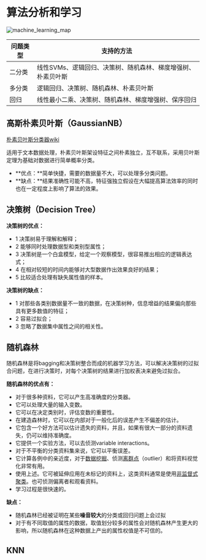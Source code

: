 # 算法分析和学习

![machine_learning_map](http://scikit-learn.org/stable/_static/ml_map.png)

| 问题类型 | 支持的方法                            |
| ---- | -------------------------------- |
| 二分类  | 线性SVMs、逻辑回归、决策树、随机森林、梯度增强树、朴素贝叶斯 |
| 多分类  | 逻辑回归、决策树、随机森林、朴素贝叶斯              |
| 回归   | 线性最小二乘、决策树、随机森林、梯度增强树、保序回归       |



## 高斯朴素贝叶斯（GaussianNB）

[朴素贝叶斯分类器wiki](https://zh.wikipedia.org/wiki/%E6%9C%B4%E7%B4%A0%E8%B4%9D%E5%8F%B6%E6%96%AF%E5%88%86%E7%B1%BB%E5%99%A8)

适用于文本数据处理，朴素贝叶斯架设特征之间朴素独立，互不联系，采用贝叶斯定理为基础对数据进行简单概率分类。

- **优点：**简单快捷，需要的数据量不大，可以处理多分类问题。
- **缺点：**结果准确性可能不高，特征强独立假设在大幅提高算法效率的同时也在一定程度上影响了算法的效果。

## 决策树（Decision Tree）

**决策树的优点：**

- 1 决策树易于理解和解释；
- 2 能够同时处理数据型和类别型属性；
- 3 决策树是一个白盒模型，给定一个观察模型，很容易推出相应的逻辑表达式；
- 4 在相对较短的时间内能够对大型数据作出效果良好的结果；
- 5 比较适合处理有缺失属性值的样本。

**决策树的缺点：**

- 1 对那些各类别数据量不一致的数据，在决策树种，信息增益的结果偏向那些具有更多数值的特征；
- 2 容易过拟合；
- 3 忽略了数据集中属性之间的相关性。

## 随机森林

随机森林是将bagging和决策树整合而成的机器学习方法，可以解决决策树的过拟合问题，在进行决策时，对每个决策树的结果进行加权表决来避免过拟合。

**随机森林的优点有：**

- 对于很多种资料，它可以产生高准确度的分类器。
- 它可以处理大量的输入变数。
- 它可以在决定类别时，评估变数的重要性。
- 在建造森林时，它可以在内部对于一般化后的误差产生不偏差的估计。
- 它包含一个好方法可以估计遗失的资料，并且，如果有很大一部分的资料遗失，仍可以维持准确度。
- 它提供一个实验方法，可以去侦测variable interactions。
- 对于不平衡的分类资料集来说，它可以平衡误差。
- 它计算各例中的亲近度，对于[数据挖掘](https://zh.wikipedia.org/wiki/%E6%95%B0%E6%8D%AE%E6%8C%96%E6%8E%98)、侦测[离群点](https://zh.wikipedia.org/w/index.php?title=%E9%9B%A2%E7%BE%A4%E9%BB%9E&action=edit&redlink=1)（outlier）和将资料视觉化非常有用。
- 使用上述。它可被延伸应用在未标记的资料上，这类资料通常是使用[非监督式](https://zh.wikipedia.org/wiki/%E9%9D%9E%E7%9B%A3%E7%9D%A3%E5%BC%8F%E5%AD%B8%E7%BF%92)[聚类](https://zh.wikipedia.org/wiki/%E6%95%B0%E6%8D%AE%E8%81%9A%E7%B1%BB)。也可侦测偏离者和观看资料。
- 学习过程是很快速的。

**缺点：**

- 随机森林已经被证明在某些**噪音较大**的分类或回归问题上会过拟
- 对于有不同取值的属性的数据，取值划分较多的属性会对随机森林产生更大的影响，所以随机森林在这种数据上产出的属性权值是不可信的。

## KNN

